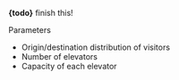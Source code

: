 <!--## Elevators-->

**{todo}**  finish this!

Parameters

* Origin/destination distribution of visitors
* Number of elevators
* Capacity of each elevator

